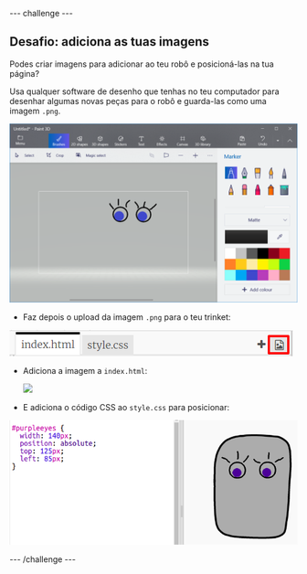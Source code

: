 --- challenge ---

## Desafio: adiciona as tuas imagens

Podes criar imagens para adicionar ao teu robô e posicioná-las na tua página?

Usa qualquer software de desenho que tenhas no teu computador para desenhar algumas novas peças para o robô e guarda-las como uma imagem `.png`.

![captura de ecrã](images/robot-eyes-edit.png)

+ Faz depois o upload da imagem `.png` para o teu trinket:

![captura de ecrã](images/robot-image-add.png)

+ Adiciona a imagem a ` index.html `: 

    <img id="purpleeyes" src="purpleeyes.png">
    

+ E adiciona o código CSS ao ` style.css ` para posicionar:

![captura de ecrã](images/robot-use-purple-eyes.png)

--- /challenge ---